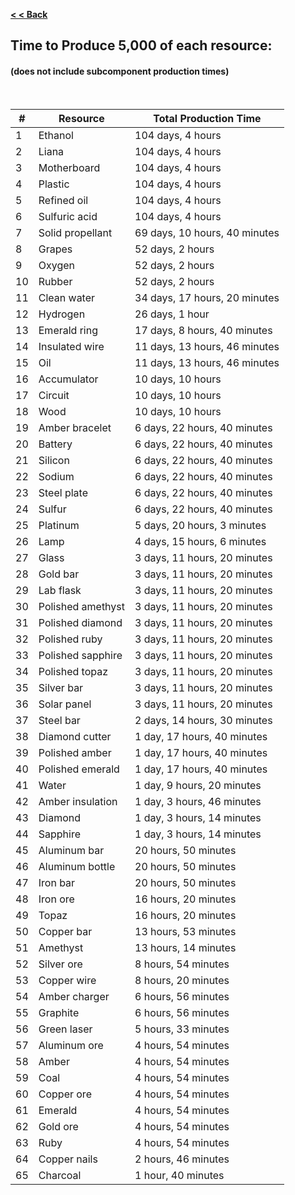 **[< < Back](https://smithsoniandsp.github.io/DeeptownResourcesCalculator/)**  

## Time to Produce 5,000 of each resource:
#### (does not include subcomponent production times)
&nbsp;

| #  	| Resource          	| Total Production Time         	|
|----	|-------------------	|-------------------------------	|
| 1  	| Ethanol           	| 104 days, 4 hours             	|
| 2  	| Liana             	| 104 days, 4 hours             	|
| 3  	| Motherboard       	| 104 days, 4 hours             	|
| 4  	| Plastic           	| 104 days, 4 hours             	|
| 5  	| Refined oil       	| 104 days, 4 hours             	|
| 6  	| Sulfuric acid     	| 104 days, 4 hours             	|
| 7  	| Solid propellant  	| 69 days, 10 hours, 40 minutes 	|
| 8  	| Grapes            	| 52 days, 2 hours              	|
| 9  	| Oxygen            	| 52 days, 2 hours              	|
| 10 	| Rubber            	| 52 days, 2 hours              	|
| 11 	| Clean water       	| 34 days, 17 hours, 20 minutes 	|
| 12 	| Hydrogen          	| 26 days, 1 hour               	|
| 13 	| Emerald ring      	| 17 days, 8 hours, 40 minutes  	|
| 14 	| Insulated wire    	| 11 days, 13 hours, 46 minutes 	|
| 15 	| Oil               	| 11 days, 13 hours, 46 minutes 	|
| 16 	| Accumulator       	| 10 days, 10 hours             	|
| 17 	| Circuit           	| 10 days, 10 hours             	|
| 18 	| Wood              	| 10 days, 10 hours             	|
| 19 	| Amber bracelet    	| 6 days, 22 hours, 40 minutes  	|
| 20 	| Battery           	| 6 days, 22 hours, 40 minutes  	|
| 21 	| Silicon           	| 6 days, 22 hours, 40 minutes  	|
| 22 	| Sodium            	| 6 days, 22 hours, 40 minutes  	|
| 23 	| Steel plate       	| 6 days, 22 hours, 40 minutes  	|
| 24 	| Sulfur            	| 6 days, 22 hours, 40 minutes  	|
| 25 	| Platinum          	| 5 days, 20 hours, 3 minutes   	|
| 26 	| Lamp              	| 4 days, 15 hours, 6 minutes   	|
| 27 	| Glass             	| 3 days, 11 hours, 20 minutes  	|
| 28 	| Gold bar          	| 3 days, 11 hours, 20 minutes  	|
| 29 	| Lab flask         	| 3 days, 11 hours, 20 minutes  	|
| 30 	| Polished amethyst 	| 3 days, 11 hours, 20 minutes  	|
| 31 	| Polished diamond  	| 3 days, 11 hours, 20 minutes  	|
| 32 	| Polished ruby     	| 3 days, 11 hours, 20 minutes  	|
| 33 	| Polished sapphire 	| 3 days, 11 hours, 20 minutes  	|
| 34 	| Polished topaz    	| 3 days, 11 hours, 20 minutes  	|
| 35 	| Silver bar        	| 3 days, 11 hours, 20 minutes  	|
| 36 	| Solar panel       	| 3 days, 11 hours, 20 minutes  	|
| 37 	| Steel bar         	| 2 days, 14 hours, 30 minutes  	|
| 38 	| Diamond cutter    	| 1 day, 17 hours, 40 minutes   	|
| 39 	| Polished amber    	| 1 day, 17 hours, 40 minutes   	|
| 40 	| Polished emerald  	| 1 day, 17 hours, 40 minutes   	|
| 41 	| Water             	| 1 day, 9 hours, 20 minutes    	|
| 42 	| Amber insulation  	| 1 day, 3 hours, 46 minutes    	|
| 43 	| Diamond           	| 1 day, 3 hours, 14 minutes    	|
| 44 	| Sapphire          	| 1 day, 3 hours, 14 minutes    	|
| 45 	| Aluminum bar      	| 20 hours, 50 minutes          	|
| 46 	| Aluminum bottle   	| 20 hours, 50 minutes          	|
| 47 	| Iron bar          	| 20 hours, 50 minutes          	|
| 48 	| Iron ore          	| 16 hours, 20 minutes          	|
| 49 	| Topaz             	| 16 hours, 20 minutes          	|
| 50 	| Copper bar        	| 13 hours, 53 minutes          	|
| 51 	| Amethyst          	| 13 hours, 14 minutes          	|
| 52 	| Silver ore        	| 8 hours, 54 minutes           	|
| 53 	| Copper wire       	| 8 hours, 20 minutes           	|
| 54 	| Amber charger     	| 6 hours, 56 minutes           	|
| 55 	| Graphite          	| 6 hours, 56 minutes           	|
| 56 	| Green laser       	| 5 hours, 33 minutes           	|
| 57 	| Aluminum ore      	| 4 hours, 54 minutes           	|
| 58 	| Amber             	| 4 hours, 54 minutes           	|
| 59 	| Coal              	| 4 hours, 54 minutes           	|
| 60 	| Copper ore        	| 4 hours, 54 minutes           	|
| 61 	| Emerald           	| 4 hours, 54 minutes           	|
| 62 	| Gold ore          	| 4 hours, 54 minutes           	|
| 63 	| Ruby              	| 4 hours, 54 minutes           	|
| 64 	| Copper nails      	| 2 hours, 46 minutes           	|
| 65 	| Charcoal          	| 1 hour, 40 minutes            	|
